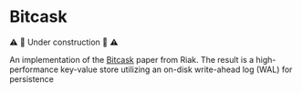 # Bitcask

:warning: :construction_worker: Under construction :construction_worker: :warning:

An implementation of the [Bitcask](https://riak.com/assets/bitcask-intro.pdf) paper from Riak. The result is a high-performance key-value store utilizing an on-disk write-ahead log (WAL) for persistence
